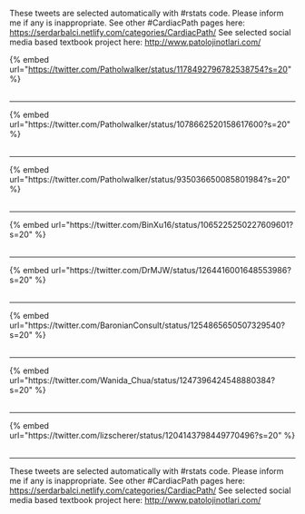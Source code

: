 

These tweets are selected automatically with #rstats code. Please inform me if any is inappropriate.
See other #CardiacPath pages here: https://serdarbalci.netlify.com/categories/CardiacPath/ 
See selected social media based textbook project here: http://www.patolojinotlari.com/

{% embed url="https://twitter.com/Patholwalker/status/1178492796782538754?s=20" %}<br>
<br>
<hr>
{% embed url="https://twitter.com/Patholwalker/status/1078662520158617600?s=20" %}<br>
<br>
<hr>
{% embed url="https://twitter.com/Patholwalker/status/935036650085801984?s=20" %}<br>
<br>
<hr>
{% embed url="https://twitter.com/BinXu16/status/1065225250227609601?s=20" %}<br>
<br>
<hr>
{% embed url="https://twitter.com/DrMJW/status/1264416001648553986?s=20" %}<br>
<br>
<hr>
{% embed url="https://twitter.com/BaronianConsult/status/1254865650507329540?s=20" %}<br>
<br>
<hr>
{% embed url="https://twitter.com/Wanida_Chua/status/1247396424548880384?s=20" %}<br>
<br>
<hr>
{% embed url="https://twitter.com/lizscherer/status/1204143798449770496?s=20" %}<br>
<br>
<hr>


These tweets are selected automatically with #rstats code. Please inform me if any is inappropriate.
See other #CardiacPath pages here: https://serdarbalci.netlify.com/categories/CardiacPath/ 
See selected social media based textbook project here: http://www.patolojinotlari.com/
